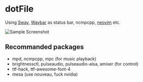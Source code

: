 # dotFile
Using [Sway](https://github.com/swaywm/sway), [Waybar](https://github.com/Alexays/Waybar) 
as status bar, ncmpcpp, [neovim](https://neovim.io/) etc.

![Sample Screenshot](https://user-images.githubusercontent.com/5306213/180630214-47b9128d-d0b4-4a9a-b2f3-fc6128ccb0cf.png)

## Recommanded packages
* mpd, ncmpcpp, mpc (for music playback)
* brightnessctl, pulseaudio, pulseaudio-alsa, amixer (for control)
* ttf-hack, ttf-awesome-font-4
* mesa (use nouveau, fuck nvidia)
